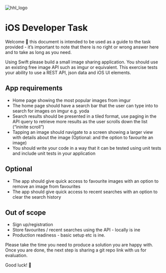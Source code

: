 
![hhl_logo](https://1z1euk35x7oy36s8we4dr6lo-wpengine.netdna-ssl.com/wp-content/uploads/2015/07/hhl_primary_logo_dark_blue_blue.png)

# iOS Developer Task

Welcome 👋 this document is intended to be used as a guide to the task provided - it’s important to note that there is no right or wrong answer here and to take as long as you need.

Using Swift please build a small image sharing application. You should use an existing free image API such as imgur or equivalent. This exercise tests your ability to use a REST API, json data and iOS UI elements.

## App requirements

- Home page showing the most popular images from imgur
- The home page should have a search bar that the user can type into to search for images on imgur e.g. yoda
- Search results should be presented in a tiled format, use paging in the API query to retrieve more results as the user scrolls down the list (“ininite scroll”)
- Tapping an image should navigate to a screen showing a larger view with details about the image (Optional: and the option to favourite an image)
- You should write your code in a way that it can be tested using unit tests and include unit tests in your application
    
## Optional

- The app should give quick access to favourite images with an option to remove an image from favourites
- The app should give quick access to recent searches with an option to clear the search history
    
## Out of scope

- Sign up/registration
- Store favourites / recent searches using the API - locally is ine
- Production readiness - basic setup etc is ine.
    
Please take the time you need to produce a solution you are happy with. Once you are done, the next step is sharing a git repo link with us for evaluation.
    
Good luck! 🤖
